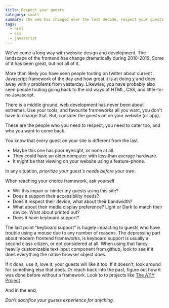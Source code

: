```yaml
---
title: Respect your guests
category: small
summary: The web has changed over the last decade, respect your guests and build with them in mind.
tags:
  - html
  - css
  - javascript
---
```


We've come a long way with website design and development. The landscape of the frontend has change dramatically during 2010-2019. Some of it has been great, but not all of it.

More than likely you have seen people touting on twitter about current Javascript framework of the day and how great it is at doing &chi; and does away with &gamma; problems from yesterday.
Likewise, you have probably also seen people touting going back to the old ways of HTML, CSS, and little-to-no Javascript.

There is a middle ground, web development has never been about extremes.
Use your tools, and favourite frameworks all you want, you don't have to change that.
But, consider the guests on on your website (or app).

These are the people who you need to respect, you need to cater too, and who you want to come back.

You know that every guest on your site is different from the last.

- Maybe this one has poor eyesight, or none at all.
- They could have an older computer with less than average hardware.
- It might be that viewing on your website using a feature-phone.

In any situation, _prioritize your guest's needs before your own_.

When reaching your choice framework, ask yourself

- Will this impair or hinder my guests using this site?
- Does it support their accessibility needs?
- Does it respect their device, what about their bandwidth?
- What about their media display preference? Light or Dark to match their device. What about printed out?
- Does it have keyboard support?

The last point "keyboard support" is hugely impacting to guests who have trouble using a mouse due to any number of reasons. The depressing part about modern frontend frameworks, is keyboard support is usually a second class citizen, or not considered at all.
When using that fancy, heavily customizable text input component from github, look to see if it does everything the native browser object does.

If it does, use it, love it, your guests will like it too. If it doesn't, look around for something else that does. Or reach back into the past, figure out how it was done before without a framework. Look to to projects like [The A11Y Project](https://a11yproject.com)

And in the end,

_Don't sacrifice your guests experience for anything._
